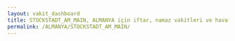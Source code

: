 ```yaml
---
layout: vakit_dashboard
title: STOCKSTADT_AM_MAIN, ALMANYA için iftar, namaz vakitleri ve hava durumu - ilçe/eyalet seç
permalink: /ALMANYA/STOCKSTADT_AM_MAIN/
---
```


<script type="text/javascript">
  var GLOBAL_COUNTRY = 'ALMANYA';
  var GLOBAL_CITY = 'STOCKSTADT_AM_MAIN';
  var GLOBAL_STATE = '';
  var lat = 72;
  var lon = 21;
</script>
